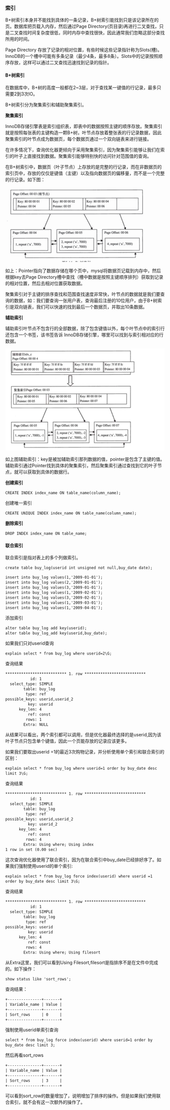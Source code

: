 ### 索引

B+树索引本身并不能找到具体的一条记录，B+树索引能找到只是该记录所在的页。数据库把页载入内存，然后通过Page Directory(页目录)再进行二叉查找，只是二叉查找时间复杂度很低，同时内存中查找很快，因此通常我们忽略这部分查找所用的时间。

Page Directory 存放了记录的相对位置，有些时候这些记录指针称为Slots(槽)。InnoDB的一个槽中可能有多条记录（最少4条，最多8条）。Slots中的记录按照顺序存放，这样可以通过二叉查找迅速找到记录的指针。

#### B+树索引

在数据库中，B+树的高度一般都在2~3层，对于查找某一键值的行记录，最多只需要2到3次IO。

B+树索引分为聚集索引和辅助聚集索引。

**聚集索引**

InnoDB存储引擎表是索引组织表，即表中的数据按照主键的顺序存放。聚集索引就是按照每张表的主键构造一颗B+树，叶节点存放着整张表的行记录数据，因此聚集索引的叶节点成为数据页，每个数据页通过一个双向链表来进行链接。

在许多情况下，查询优化器更倾向于采用聚集索引，因为聚集索引能够让我们在索引的叶子上直接找到数据。聚集索引能够特别快的访问针对范围值的查询。

在B+树索引中，数据页（叶子节点）上存放的是完整的行记录，而在非数据页的索引页中，存放的仅仅是键值（主键）以及指向数据页的偏移量，而不是一个完整的行记录。如下图：

![b+tree](../images/b+tree.png)

如上：Pointer指向了数据存储在哪个页中，mysql将数据页记载到内存中，然后根据key去Page Directory槽中查找（槽中数据是按照主键顺序排列）获取到记录的相对位置，然后去相对位置获取数据。

聚集索引对于主键的排序查找和范围查找速度非常快，叶节点的数据就是我们要查询的数据，如：我们要查询一张用户表，查询最后注册的10位用户，由于B+树索引是双向链表，我们可以快速的找到最后一个数据页，并取出10条数据。

**辅助索引**

辅助索引叶节点不包含行的全部数据，除了包含键值以外，每个叶节点中的索引行还包含一个书签，该书签告诉 InnoDB存储引擎，哪里可以找到与索引相对应的行数据。

![fuzhuidx](../images/fuzhuindx.png)

如上图辅助索引：key是被加辅助索引那列数据的值，pointer是包含了主键的值。辅助索引通过Pointer找到具体的聚集索引，然后聚集索引通过查找到它的叶子节点，就可以获取到具体的数据行。

**创建索引**

```
CREATE INDEX index_name ON table_name(column_name);
```

创建唯一索引

```
CREATE UNIQUE INDEX index_name ON table_name(column_name);
```

**删除索引**

```
DROP INDEX index_name ON table_name;
```



#### 联合索引

联合索引是指对表上的多个列做索引。

```
create table buy_log(userid int unsigned not null,buy_date date);
```

```
insert into buy_log values(1,'2009-01-01');
insert into buy_log values(2,'2009-01-01');
insert into buy_log values(3,'2009-01-01');
insert into buy_log values(1,'2009-02-01');
insert into buy_log values(3,'2009-02-01');
insert into buy_log values(1,'2009-03-01');
insert into buy_log values(1,'2009-04-01');
```

添加索引

```
alter table buy_log add key(userid);
alter table buy_log_add key(userid,buy_date);
```

如果我们只对userid查询

```
explain select * from buy_log where userid=2\G;
```

查询结果

```
*************************** 1. row ***************************
           id: 1
  select_type: SIMPLE
        table: buy_log
         type: ref
possible_keys: userid,userid_2
          key: userid
      key_len: 4
          ref: const
         rows: 1
        Extra: NULL

```

从结果可以看出，两个索引都可以调用，但是优化器最终选择的是userid,因为该叶子节点只包含单个键值，因此一个页能存放的记录应该更多。

 如果我们要取出userid =1的最近3次购物记录，并分析使用单个索引和联合索引的区别：

```
explain select * from buy_log where userid=1 order by buy_date desc limit 3\G;
```

查询结果

```
*************************** 1. row ***************************
           id: 1
  select_type: SIMPLE
        table: buy_log
         type: ref
possible_keys: userid,userid_2
          key: userid_2
      key_len: 4
          ref: const
         rows: 4
        Extra: Using where; Using index
1 row in set (0.00 sec)
```

这次查询优化器使用了联合索引，因为在联合索引中buy_date已经排好序了。如果我们强制使用userid的单个索引:

```
explain select * from buy_log force index(userid) where userid =1 order by buy_date desc limit 3\G;
```

查询结果

```
*************************** 1. row ***************************
           id: 1
  select_type: SIMPLE
        table: buy_log
         type: ref
possible_keys: userid
          key: userid
      key_len: 4
          ref: const
         rows: 4
        Extra: Using where; Using filesort
```

从Extra这里，我们可以看到Using Filesort,filesort是指排序不是在文件中完成的。如下操作：

```
show status like 'sort_rows';
```

查询结果：

```
+---------------+-------+
| Variable_name | Value |
+---------------+-------+
| Sort_rows     | 0     |
+---------------+-------+
```

强制使用userid单索引查询

```
select * from buy_log force index(userid) where userid=1 order by buy_date desc limit 3;
```

然后再看sort_rows

```
+---------------+-------+
| Variable_name | Value |
+---------------+-------+
| Sort_rows     | 3     |
+---------------+-------+
```

可以看到sort_row的数量增加了，说明增加了排序的操作。但是如果我们使用联合索引，就不会有这一次额外的操作了。





 